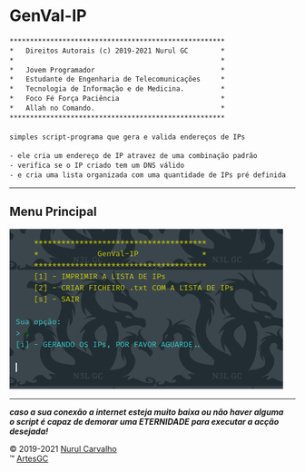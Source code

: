 # GenVal-IP

```txt
*****************************************************
*   Direitos Autorais (c) 2019-2021 Nurul GC        *
*                                                   *
*   Jovem Programador                               *
*   Estudante de Engenharia de Telecomunicações     *
*   Tecnologia de Informação e de Medicina.         *
*   Foco Fé Força Paciência                         *
*   Allah no Comando.                               *
*****************************************************

simples script-programa que gera e valida endereços de IPs

- ele cria um endereço de IP atravez de uma combinação padrão
- verifica se o IP criado tem um DNS válido
- e cria uma lista organizada com uma quantidade de IPs pré definida
```

---

## Menu Principal

![menu-principal-genvalip](img/genvalip.png)

---
**_caso a sua conexão a internet esteja muito baixa ou não haver alguma \
o script é capaz de demorar uma ETERNIDADE para executar a acção desejada!_** 

&copy; 2019-2021 [Nurul Carvalho](mailto:nuruldecarvalho@gmail.com) \
&trade; [ArtesGC](https://artesgc.home.blog)
